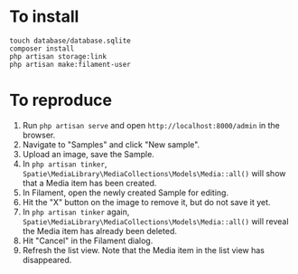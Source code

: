 # To install

```
touch database/database.sqlite
composer install
php artisan storage:link
php artisan make:filament-user
```

# To reproduce

1. Run `php artisan serve` and open `http://localhost:8000/admin` in the browser.
2. Navigate to "Samples" and click "New sample".
3. Upload an image, save the Sample.
4. In `php artisan tinker`, `Spatie\MediaLibrary\MediaCollections\Models\Media::all()` will show that a Media item has been created.
5. In Filament, open the newly created Sample for editing.
6. Hit the "X" button on the image to remove it, but do not save it yet.
7. In `php artisan tinker` again, `Spatie\MediaLibrary\MediaCollections\Models\Media::all()` will reveal the Media item has already been deleted.
8. Hit "Cancel" in the Filament dialog.
9. Refresh the list view. Note that the Media item in the list view has disappeared.
 
